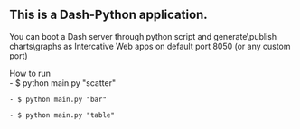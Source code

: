 ## This is a Dash-Python application. 

You can boot a Dash server through python script and generate\publish charts\graphs as
Intercative Web apps on default port 8050 (or any custom port)
 

How to run  
    - $ python main.py "scatter"
	
    - $ python main.py "bar"
	
    - $ python main.py "table"
